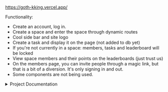 https://goth-kking.vercel.app/

Functionality:  

- Create an account, log in.
- Create a space and enter the space through dynamic routes
- Cool side bar and site logo
- Create a task and display it on the page (not added to db yet)
- If you're not currently in a space: members, tasks and leaderboard will be locked
- View space members and their points on the leaderboards (just trust us)
- On the members page, you can invite people through a magic link, but that is a bit of a diversion. It's only signing in and out.
- Some components are not being used.

<details>
<summary>Project Documentation</summary>

### Introduction

 We are building a web app that lets members of a household or communal space receive automated fair rotations for tasks they want to share between them, mark them us Done so other people know that they have completed them and compete for a the first position on a leaderboard based on points they assign to tasks on their own, according to their own criteria.
 
### Project scope

 The scope of this project is to help users create their own spaces, add members in the spaces, and rotate tasks fairly between them.
We have decided letting users create Weekly rotations for tasks is the feature we want to provide as part of the MVP, and later on we plan to let them create daily rotations, as well.

### Project plan

(How are you going to structure your sprints?
What order are you going to build in?)
User research informed our plan from the beginning. We had a Design Week, where we decided on features and constraints based on user research and usability testing on a clickable Figma prototype.

### Requirement analysis

We will you ensure our project is accessible to as many users as possible by spreading the word about it in coworking or other communal spaces we are active, like Space4 in London. 
There are no legal or regulatory requirements to consider in this project.

### Project learnings

Our team worked effectively for this project.
What we would do differently next time is .................

### Research and findings

We had many findings from user testing. Users gave us opinions that we have considered on certain elements and their appearance (drop down menu, share link) as well as on what they want from a task rotation app and what data they want to view on the dashboard, the leaderboard etc. and how.

### Project outcomes

Our assumptions were mostly right. One user tester was neutral about the need for automatic rotations for teams in place of a paper rotation, which falsified our assuption that users would be positive about the need for automated task rotations.

### Recommendations and conclusions

The features we prioritise to build next, are a monthly rotation option and ....................
Overall, the project was a success, and ...............

### Software Development Lifecycle stages

With regards to planning, our team took on roles. These were Scrum Facilitator (Iman), DevOps (Karol), QA (Natalia and Georgia) and UX Lead (Konstantina).

Explain the roles and responsibilities of all people working within the software development lifecycle, and how they relate to the project (K2)

### Did these roles help your team work effectively?

Outline how teams work effectively to produce software and how to contribute appropriately 
(K6) Compare and contrast the requirements of a software development team, and how they would ensure that each member (including themselves) were able to make a contribution.

Analysis

What might be the intended and unintended consequences of building this product?......................
One unintended consequence might be competition between roommates.

Design

How did you plan a user experience?
What technical decisions did you make?
Server-render vs client-render vs both
Relational or non-relational or no DB
Self-hosted or platform-as-a-service
Frontend first vs DB first
Did you create a technical specification?

Review methods of software design with reference to functional/technical specifications and apply a justified approach to software development (K11, S11, S12)

Implementation/Build

How did you ensure your code was good?

Create logical and maintainable code to deliver project outcomes, explaining their choice of approach. (S1)

What interesting technical problems did you have to solve?

Outline and apply the rationale and use of algorithms, logic and data structures. (K9, S16)

How did you debug issues that arose?

Apply structured techniques to problem solving to identify and resolve issues and debug basic flaws in code (S7)

Test

How did you verify your project worked correctly?

Identify and create test scenarios which satisfy the project specification (S6)

Did writing automated tests catch any bugs?

Analyse unit testing results and review the outcomes, correcting errors. (S4)


### Clone Repo

First, `clone` this repo to your local machine

Then, run `npm install` to install all dependencies

Now, just run `npm run dev` to run the app

Open [http://localhost:3000](http://localhost:3000) with your browser to see the result.

### Deploy

You can view a deployment of the application [here](https://goth-kking-oajofl86l-gothikk.vercel.app/)  

Review and justify their contribution to building, managing and deploying code into the relevant environment in accordance with the project specification (S10)

What problems did you encounter during deployment?

Maintain

Is it easy for someone make changes to the codebase?
Could a new person quickly be onboarded to contribute?

</details>
